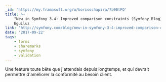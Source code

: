 ```yaml
---
_id: 'https://my.framasoft.org/u/borisschapira/?b90tPQ'
title: >-
    "New in Symfony 3.4: Improved comparison constraints (Symfony Blog)", Javier
    Eguiluz
link: 'http://symfony.com/blog/new-in-symfony-3-4-improved-comparison-constraints'
date: '2017-09-22'
tags:
    - forms
    - sharemarks
    - symfony
    - validation
---
```


<div class="markdown"><p>Une feature toute bête que j'attendais depuis longtemps, et qui devrait permettre d'améliorer la conformité au besoin client.
</p></div>
